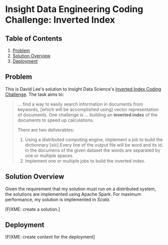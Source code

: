 # Insight Data Engineering Coding Challenge: Inverted Index

## Table of Contents

1. [Problem](#problem)
2. [Solution Overview](#solution-overview)
3. [Deployment](#deployment)

## Problem

This is David Lee's solution to Insight Data Science's [Inverted Index Coding Challenge](https://github.com/Samariya57/coding_challenges/blob/master/challenge.pdf). The task aims to:

> ... find a way to easily search information in documents from keywords, [which will be accomplished using] vector representation of documents. One challenge is ... building an **inverted index** of the documents to speed up calculations.
>
> There are two deliverables:
>
> 1. Using a distributed computing engine, implement a job to build the dictionnary [sic].Every line of the output file will be word and its id. In the documens of the given dataset the words are separated by one or multiple spaces.
> 2. Implement one or multiple jobs to build the inverted index.

## Solution Overview

Given the requirement that my solution must run on a distributed system, the solutions are implemented using Apache Spark. For maximum performance, my solution is implemented in _Scala_.

[FIXME: create a solution.]

## Deployment

[FIXME: create content for the deployment]
